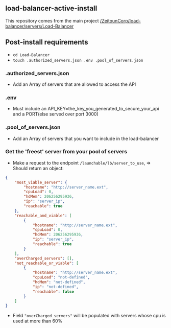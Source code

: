 ## load-balancer-active-install
This repository comes from the main project [/ZeitounCorp/load-balancer/servers/Load-Balancer](https://github.com/ZeitounCorp/load-balancer)

## Post-install requirements
- ```cd Load-Balancer```
- ```touch .authorized_servers.json .env .pool_of_servers.json```

### .authorized_servers.json
- Add an Array of servers that are allowed to access the API

### .env
- Must include an API_KEY=the_key_you_generated_to_secure_your_api and a PORT(else served over port 3000)

### .pool_of_servers.json
- Add an Array of servers that you want to include in the load-balancer

### Get the 'freest' server from your pool of servers
- Make a request to the endpoint ```/launchable/lb/server_to_use```, => Should return an object:
``` json
{
    "most_viable_server": {
        "hostname": "http://server_name.ext",
        "cpuLoad": 0,
        "hdMem": 206256295936,
        "ip": "server_ip",
        "reachable": true
    },
    "reachable_and_viable": [
        {
            "hostname": "http://server_name.ext",
            "cpuLoad": 0,
            "hdMem": 206256295936,
            "ip": "server_ip",
            "reachable": true
        }
    ],
    "overCharged_servers": [],
    "not_reachable_or_viable": [
        {
            "hostname": "http://server_name.ext",
            "cpuLoad": "not-defined",
            "hdMem": "not-defined",
            "ip": "not-defined",
            "reachable": false
        }
    ]
}
```
- Field ```"overCharged_servers"``` will be populated with servers whose cpu is used at more than 60%
